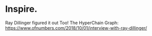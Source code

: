 # Inspire.
Ray Dillinger figured it out Too! The HyperChain Graph: https://www.ofnumbers.com/2018/10/01/interview-with-ray-dillinger/
